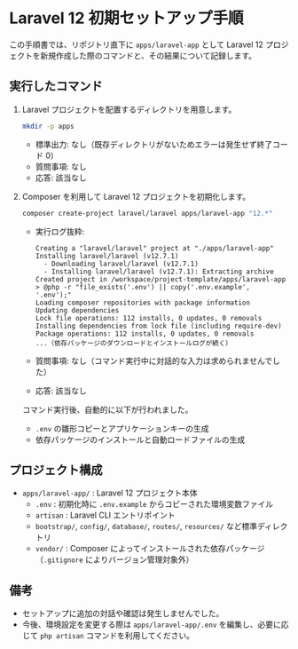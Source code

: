 # Laravel 12 初期セットアップ手順

この手順書では、リポジトリ直下に `apps/laravel-app` として Laravel 12 プロジェクトを新規作成した際のコマンドと、その結果について記録します。

## 実行したコマンド

1. Laravel プロジェクトを配置するディレクトリを用意します。

   ```bash
   mkdir -p apps
   ```

   - 標準出力: なし（既存ディレクトリがないためエラーは発生せず終了コード 0）
   - 質問事項: なし
   - 応答: 該当なし

2. Composer を利用して Laravel 12 プロジェクトを初期化します。

   ```bash
   composer create-project laravel/laravel apps/laravel-app "12.*"
   ```

   - 実行ログ抜粋:

     ```text
     Creating a "laravel/laravel" project at "./apps/laravel-app"
     Installing laravel/laravel (v12.7.1)
       - Downloading laravel/laravel (v12.7.1)
       - Installing laravel/laravel (v12.7.1): Extracting archive
     Created project in /workspace/project-template/apps/laravel-app
     > @php -r "file_exists('.env') || copy('.env.example', '.env');"
     Loading composer repositories with package information
     Updating dependencies
     Lock file operations: 112 installs, 0 updates, 0 removals
     Installing dependencies from lock file (including require-dev)
     Package operations: 112 installs, 0 updates, 0 removals
     ...（依存パッケージのダウンロードとインストールログが続く）
     ```

   - 質問事項: なし（コマンド実行中に対話的な入力は求められませんでした）
   - 応答: 該当なし

   コマンド実行後、自動的に以下が行われました。
   - `.env` の雛形コピーとアプリケーションキーの生成
   - 依存パッケージのインストールと自動ロードファイルの生成

## プロジェクト構成

- `apps/laravel-app/` : Laravel 12 プロジェクト本体
  - `.env` : 初期化時に `.env.example` からコピーされた環境変数ファイル
  - `artisan` : Laravel CLI エントリポイント
  - `bootstrap/`, `config/`, `database/`, `routes/`, `resources/` など標準ディレクトリ
  - `vendor/` : Composer によってインストールされた依存パッケージ（`.gitignore` によりバージョン管理対象外）

## 備考

- セットアップに追加の対話や確認は発生しませんでした。
- 今後、環境設定を変更する際は `apps/laravel-app/.env` を編集し、必要に応じて `php artisan` コマンドを利用してください。

